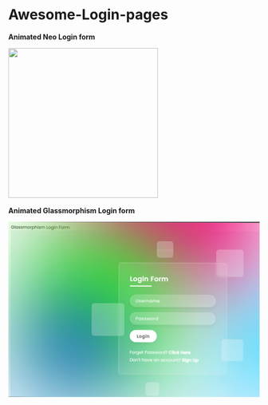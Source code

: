 # Awesome-Login-pages

**Animated Neo Login form**

<img src="https://user-images.githubusercontent.com/94288727/209667881-a3945552-0042-449d-a566-c797517fbd16.png" style=" width:300px ; height:300px">


**Animated Glassmorphism Login form** 

![](https://github.com/Nishkarsh-Jain/Awesome-Login-pages/blob/main/src/app/Images/Glassmorphism.png)

